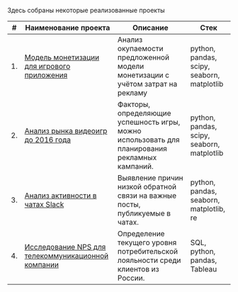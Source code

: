 Здесь собраны некоторые реализованные проекты

| #    | Наименование проекта                | Описание                                                     | Стек                                                         |
| ---- | ------------------------------------------------------------ | ------------------------------------------------------------ | ------------------------------------------------------------ |
| 1.   | [Модель монетизации для игрового приложения](https://github.com/lisaryap/Portfolio/tree/main/Game%20monetization) | Анализ окупаемости предложенной модели монетизации с учётом затрат на рекламу | python, pandas, scipy, seaborn, matplotlib       |
| 2.   | [Анализ рынка видеоигр до 2016 года](https://github.com/lisaryap/Portfolio/tree/main/Game%20sales) | Факторы, определяющие успешность игры, можно использовать для планирования рекламных кампаний.| python, pandas, scipy, seaborn, matplotlib |
| 3.   | [Анализ активности в чатах Slack](https://github.com/lisaryap/Portfolio/tree/main/Messages%20and%20reactions) | Выявление причин низкой обратной связи на важные посты, публикуемые в чатах.             | python, pandas, seaborn, matplotlib, re |
| 4.   | [Исследование NPS для телекоммуникационной компании](https://github.com/lisaryap/Portfolio/tree/main/NPS%20telecom) | Определение текущего уровня потребительской лояльности среди клиентов из России.             | SQL, python, pandas, Tableau |
